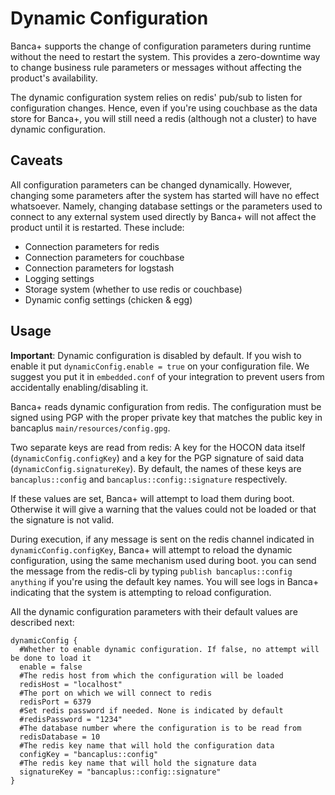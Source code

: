# Dynamic Configuration

Banca+ supports the change of configuration parameters during runtime without the need to restart the system.
This provides a zero-downtime way to change business rule parameters or messages without affecting the
product's availability.

The dynamic configuration system relies on redis' pub/sub to listen for configuration changes. Hence, even if you're
using couchbase as the data store for Banca+, you will still need a redis (although not a cluster) to have dynamic
configuration.

## Caveats

All configuration parameters can be changed dynamically. However, changing some parameters after the system
has started will have no effect whatsoever. Namely, changing database settings or the parameters used to connect
to any external system used directly by Banca+ will not affect the product until it is restarted. These include:

 - Connection parameters for redis
 - Connection parameters for couchbase
 - Connection parameters for logstash
 - Logging settings
 - Storage system (whether to use redis or couchbase)
 - Dynamic config settings (chicken & egg)

## Usage

__Important__: Dynamic configuration is disabled by default. If you wish to enable it put `dynamicConfig.enable = true`
on your configuration file. We suggest you put it in `embedded.conf` of your integration to prevent users from accidentally
enabling/disabling it.

Banca+ reads dynamic configuration from redis. The configuration must be signed using PGP with the proper private key that matches
the public key in bancaplus `main/resources/config.gpg`.

Two separate keys are read from redis: A key for the HOCON data itself (`dynamicConfig.configKey`) and a key for the PGP
signature of said data (`dynamicConfig.signatureKey`). By default, the names of these keys are `bancaplus::config` and
`bancaplus::config::signature` respectively.

If these values are set, Banca+ will attempt to load them during boot. Otherwise it will give a warning that the values
could not be loaded or that the signature is not valid.

During execution, if any message is sent on the redis channel indicated in `dynamicConfig.configKey`, Banca+ will
attempt to reload the dynamic configuration, using the same mechanism used during boot. you can send the message from the redis-cli
by typing `publish bancaplus::config anything` if you're using the default key names. You will see logs in Banca+ indicating
that the system is attempting to reload configuration.

All the dynamic configuration parameters with their default values are described next:

```
dynamicConfig {
  #Whether to enable dynamic configuration. If false, no attempt will be done to load it
  enable = false
  #The redis host from which the configuration will be loaded
  redisHost = "localhost"
  #The port on which we will connect to redis
  redisPort = 6379
  #Set redis password if needed. None is indicated by default
  #redisPassword = "1234"
  #The database number where the configuration is to be read from
  redisDatabase = 10
  #The redis key name that will hold the configuration data
  configKey = "bancaplus::config"
  #The redis key name that will hold the signature data
  signatureKey = "bancaplus::config::signature"
}
```

